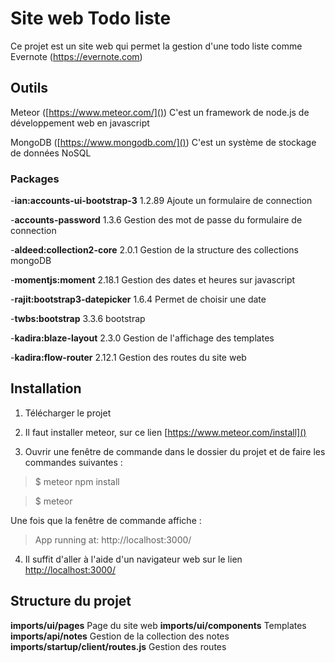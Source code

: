 # Site web Todo liste

Ce projet est un site web qui permet la gestion d'une todo liste comme Evernote (https://evernote.com)

## Outils

Meteor ([https://www.meteor.com/]())
	C'est un framework de node.js de développement web en javascript
    
MongoDB ([https://www.mongodb.com/]())
	C'est un système de stockage de données NoSQL
    
### Packages


-**ian:accounts-ui-bootstrap-3**       1.2.89  Ajoute un formulaire de connection

-**accounts-password**                 1.3.6  Gestion des mot de passe du formulaire de connection

-**aldeed:collection2-core**           2.0.1  Gestion de la structure des collections mongoDB

-**momentjs:moment**                   2.18.1  Gestion des dates et heures sur javascript

-**rajit:bootstrap3-datepicker**       1.6.4  Permet de choisir une date

-**twbs:bootstrap**                    3.3.6  bootstrap

-**kadira:blaze-layout**               2.3.0  Gestion de l'affichage des templates

-**kadira:flow-router**                2.12.1  Gestion des routes du site web
    
## Installation

1. Télécharger le projet

2. Il faut installer meteor, sur ce lien [https://www.meteor.com/install]()

3. Ouvrir une fenêtre de commande dans le dossier du projet et de faire les commandes suivantes :

> $ meteor npm install

> $ meteor

Une fois que la fenêtre de commande affiche : 

> App running at: http://localhost:3000/

4. Il suffit d'aller à l'aide d'un navigateur web sur le lien [http://localhost:3000/]()

## Structure du projet

**imports/ui/pages** Page du site web
**imports/ui/components** Templates
**imports/api/notes** Gestion de la collection des notes
**imports/startup/client/routes.js** Gestion des routes
